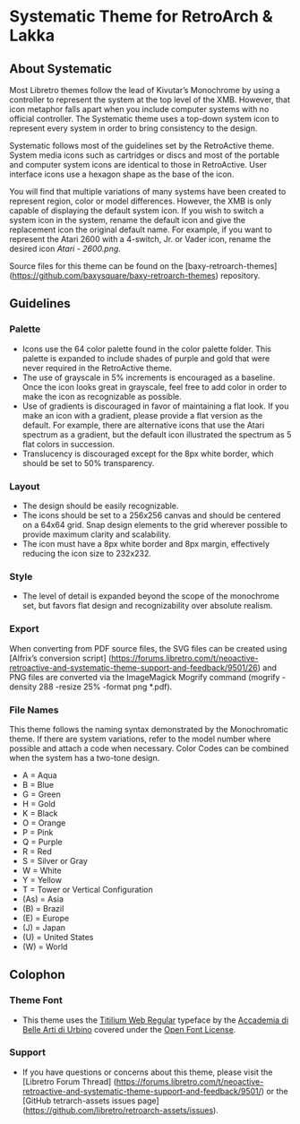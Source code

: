 Systematic Theme for RetroArch & Lakka
====================

About Systematic
-----------------
Most Libretro themes follow the lead of Kivutar’s Monochrome by using a controller to represent the system at the top level of the XMB.  However, that icon metaphor falls apart when you include computer systems with no official controller.  The Systematic theme uses a top-down system icon to represent every system in order to bring consistency to the design.

Systematic follows most of the guidelines set by the RetroActive theme.  System media icons such as cartridges or discs and most of the portable and computer system icons are identical to those in RetroActive.  User interface icons use a hexagon shape as the base of the icon.

You will find that multiple variations of many systems have been created to represent region, color or model differences.  However, the XMB is only capable of displaying the default system icon.  If you wish to switch a system icon in the system, rename the default icon and give the replacement icon the original default name.  For example, if you want to represent the Atari 2600 with a 4-switch, Jr. or Vader icon, rename the desired icon <i>Atari - 2600.png</i>.

Source files for this theme can be found on the [baxy-retroarch-themes] (https://github.com/baxysquare/baxy-retroarch-themes) repository.

Guidelines
----------

### Palette

 * Icons use the 64 color palette found in the color palette folder. This palette is expanded to include shades of purple and gold that were never required in the RetroActive theme.
 * The use of grayscale in 5% increments is encouraged as a baseline.  Once the icon looks great in grayscale, feel free to add color in order to make the icon as recognizable as possible.
 * Use of gradients is discouraged in favor of maintaining a flat look.  If you make an icon with a gradient, please provide a flat version as the default.  For example, there are alternative icons that use the Atari spectrum as a gradient, but the default icon illustrated the spectrum as 5 flat colors in succession.
 * Translucency is discouraged except for the 8px white border, which should be set to 50% transparency. 

### Layout

 * The design should be easily recognizable.
 * The icons should be set to a 256x256 canvas and should be centered on a 64x64 grid. Snap design elements to the grid wherever possible to provide maximum clarity and scalability.
 * The icon must have a 8px white border and 8px margin, effectively reducing the icon size to 232x232.
 
### Style

 * The level of detail is expanded beyond the scope of the monochrome set, but favors flat design and recognizability over absolute realism.

### Export
When converting from PDF source files, the SVG files can be created using [Alfrix’s conversion script] (https://forums.libretro.com/t/neoactive-retroactive-and-systematic-theme-support-and-feedback/9501/26) and PNG files are converted via the ImageMagick Mogrify command (mogrify -density 288 -resize 25% -format png *.pdf).

### File Names
This theme follows the naming syntax demonstrated by the Monochromatic theme.  If there are system variations, refer to the model number where possible and attach a code when necessary. Color Codes can be combined when the system has a two-tone design.
 * A = Aqua
 * B = Blue
 * G = Green
 * H = Gold
 * K = Black
 * O = Orange
 * P = Pink
 * Q = Purple
 * R = Red
 * S = Silver or Gray
 * W = White
 * Y = Yellow
 * T = Tower or Vertical Configuration
 * (As) = Asia
 * (B) = Brazil
 * (E) = Europe
 * (J) = Japan
 * (U) = United States
 * (W) = World


Colophon
----------

### Theme Font
 * This theme uses the [Titilium Web Regular](https://fonts.google.com/specimen/Titillium+Web) typeface by the [Accademia di Belle Arti di Urbino](http://www.accademiadiurbino.it/) covered under the [Open Font License](http://scripts.sil.org/cms/scripts/page.php?site_id=nrsi&id=OFL_web).

### Support
 * If you have questions or concerns about this theme, please visit the [Libretro Forum Thread] (https://forums.libretro.com/t/neoactive-retroactive-and-systematic-theme-support-and-feedback/9501/) or the [GitHub tetrarch-assets issues page] (https://github.com/libretro/retroarch-assets/issues).
